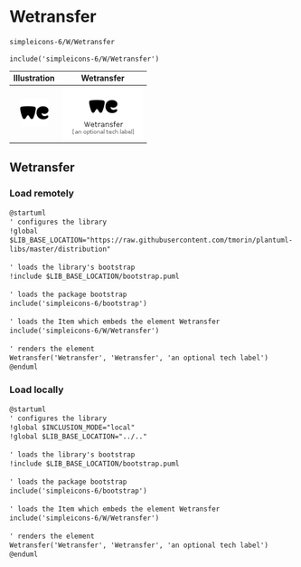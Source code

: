# Wetransfer


```text
simpleicons-6/W/Wetransfer
```

```text
include('simpleicons-6/W/Wetransfer')
```



| Illustration | Wetransfer |
| :---: | :---: |
| ![illustration for Illustration](../../simpleicons-6/W/Wetransfer.png) | ![illustration for Wetransfer](../../simpleicons-6/W/Wetransfer.Local.png) |




## Wetransfer

### Load remotely
```plantuml
@startuml
' configures the library
!global $LIB_BASE_LOCATION="https://raw.githubusercontent.com/tmorin/plantuml-libs/master/distribution"

' loads the library's bootstrap
!include $LIB_BASE_LOCATION/bootstrap.puml

' loads the package bootstrap
include('simpleicons-6/bootstrap')

' loads the Item which embeds the element Wetransfer
include('simpleicons-6/W/Wetransfer')

' renders the element
Wetransfer('Wetransfer', 'Wetransfer', 'an optional tech label')
@enduml
```

### Load locally
```plantuml
@startuml
' configures the library
!global $INCLUSION_MODE="local"
!global $LIB_BASE_LOCATION="../.."

' loads the library's bootstrap
!include $LIB_BASE_LOCATION/bootstrap.puml

' loads the package bootstrap
include('simpleicons-6/bootstrap')

' loads the Item which embeds the element Wetransfer
include('simpleicons-6/W/Wetransfer')

' renders the element
Wetransfer('Wetransfer', 'Wetransfer', 'an optional tech label')
@enduml
```

